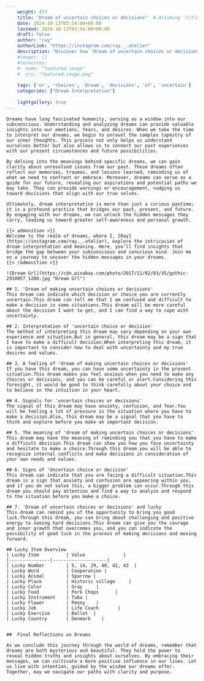 ```yaml
---
    weight: 473
    title: "Dream of uncertain choices or decisions"  # Assuming 'title' column exists
    date: 2024-10-13T03:54:00+08:00
    lastmod: 2024-10-13T03:54:00+08:00
    draft: false
    author: "ray"
    authorLink: "https://instagram.com/ray._.atelier"
    description: "Discover how 'Dream of uncertain choices or decisions' can interpret your future and uncover its significant meanings in your life."
    #images: []
    #resources:
    #- name: "featured-image"
    #  src: "featured-image.png"
    
    tags: ['or', 'choices', 'Dream', 'decisions', 'of', 'uncertain']
    categories: ["Dream Interpretation"]
    
    lightgallery: true
---
```

    
    Dreams have long fascinated humanity, serving as a window into our subconscious. Understanding and analyzing dreams can provide valuable insights into our emotions, fears, and desires. When we take the time to interpret our dreams, we begin to unravel the complex tapestry of our inner thoughts. This process not only helps us understand ourselves better but also allows us to connect our past experiences with our present circumstances and future possibilities.
    
    By delving into the meanings behind specific dreams, we can gain clarity about unresolved issues from our past. These dreams often reflect our memories, traumas, and lessons learned, reminding us of what we need to confront or embrace. Moreover, dreams can serve as a guide for our future, revealing our aspirations and potential paths we may take. They can provide warnings or encouragement, nudging us toward decisions that align with our true selves.
    
    Ultimately, dream interpretation is more than just a curious pastime; it is a profound practice that bridges our past, present, and future. By engaging with our dreams, we can unlock the hidden messages they carry, leading us toward greater self-awareness and personal growth.
    
    {{< admonition >}}
    Welcome to the realm of dreams, where I, [Ray](https://instagram.com/ray._.atelier), explore the intricacies of dream interpretation and meaning. Here, you’ll find insights that bridge the gap between your subconscious and conscious mind. Join me on a journey to uncover the hidden messages in your dreams.
    {{< /admonition >}}
    
    ![Dream Grl](https://cdn.pixabay.com/photo/2017/11/02/03/35/gothic-2910057_1280.jpg "Dream Grl")
    
    ## 1. 'Dream of making uncertain choices or decisions'
    This dream can indicate which decision or choice you are currently uncertain.This dream can tell me that I am confused and difficult to make a decision in some situations.This dream will be more careful about the decision I want to get, and I can find a way to cope with uncertainty.
    
    ## 2. Interpretation of 'uncertain choice or decision'
    The method of interpreting this dream may vary depending on your own experience and situation.But in general, this dream may be a sign that I have to make a difficult decision.When interpreting this dream, it is important to consider how to deal with uncertainty and my true desires and values.
    
    ## 3. A feeling of 'dream of making uncertain choices or decisions'
    If you have this dream, you can have some uncertainty in the present situation.This dream makes you feel anxious when you need to make any choices or decisions, and you can be careful or alert.Considering this foresight, it would be good to think carefully about your choice and to believe in the intuition in your heart.
    
    ## 4. Signals for 'uncertain choices or decisions'
    The signal of this dream may have anxiety, confusion, and fear.You will be feeling a lot of pressure in the situation where you have to make a decision.Also, this dream may be a signal that you have to think and explore before you make an important decision.
    
    ## 5. The meaning of 'dream of making uncertain choices or decisions'
    This dream may have the meaning of reminding you that you have to make a difficult decision.This dream can show you how you face uncertainty and hesitate to make a choice.Through this dream you will be able to recognize internal conflicts and make decisions in consideration of your own needs and values.
    
    ## 6. Signs of 'Uncertain choice or decision'
    This dream can indicate that you are facing a difficult situation.This dream is a sign that anxiety and confusion are appearing within you, and if you do not solve this, a bigger problem can occur.Through this dream you should pay attention and find a way to analyze and respond to the situation before you make a choice.
    
    ## 7. 'Dream of uncertain choices or decisions' and lucky
    This dream can remind you of the opportunity to bring you good luck.Through this dream, you can bring about challenging and positive energy to seeing hard decisions.This dream can give you the courage and inner growth that overcomes you, and you can indicate the possibility of good luck in the process of making decisions and moving forward.
    
    ## Lucky Item Overview
    | Lucky Item          | Value              |
    |---------------|--------------------|
    | Lucky Number        | 5, 14, 29, 40, 42, 43  |
    | Lucky Word          | Cooperation |
    | Lucky Animal        | Sparrow |
    | Lucky Place         | Historic village     |
    | Lucky Color         | Gray     |
    | Lucky Food          | Pork Chops      |
    | Lucky Instrument    | Tuba |
    | Lucky Flower        | Peony    |
    | Lucky Job           | Life Coach       |
    | Lucky Exercise      | Ballet  |
    | Lucky Country       | Denmark    |
    
    
    ##  Final Reflections on Dreams
    
    As we conclude this journey through the world of dreams, remember that dreams are both mysterious and beautiful. They hold the power to reveal hidden truths and insights about ourselves. By embracing their messages, we can cultivate a more positive influence in our lives. Let us live with intention, guided by the wisdom our dreams offer. Together, may we navigate our paths with clarity and purpose.
    